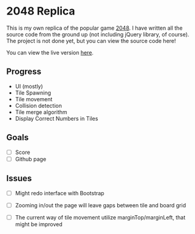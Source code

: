 # 2048 Replica
This is my own replica of the popular game [2048](https://gabrielecirulli.github.io/2048/).
I have written all the source code from the ground up (not including jQuery library, of course).
The project is not done yet, but you can view the source code here!

You can view the live version [here](http://charliegdev.github.io/2048_replica/).

## Progress
- UI (mostly) 
- Tile Spawning
- Tile movement
- Collision detection 
- Tile merge algorithm
- Display Correct Numbers in Tiles

## Goals
- [ ] Score
- [ ] Github page

## Issues
- [ ] Might redo interface with Bootstrap
- [ ] Zooming in/out the page will leave gaps between tile and board grid
- [ ] The current way of tile movement utilize marginTop/marginLeft, that might be improved

